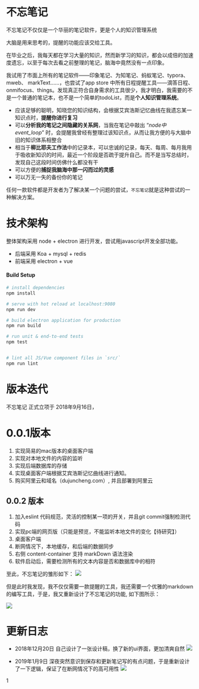 # 不忘笔记

不忘笔记不仅仅是一个华丽的笔记软件，更是个人的知识管理系统

大脑是用来思考的，提醒的功能应该交给工具。

在毕业之后，我每天都在学习大量的知识，然而新学习的知识，都会以成倍的加速度遗忘，以至于每次去看之前整理的笔记，脑海中竟然没有一点印象。

我试用了市面上所有的笔记软件——印象笔记、为知笔记、蚂蚁笔记、typora、mweb、 markText……，也尝试了app store 中所有日程提醒工具——滴答日程、onmifocus、things。发现真正符合自身需求的工具很少，我才明白，我需要的不是一个普通的笔记本，也不是一个简单的todoList，而是**个人知识管理系统**。

- 应该足够的聪明，知晓您的知识结构，会根据艾宾浩斯记忆曲线在我遗忘某一知识点时，**提醒你进行复习**
- 可以**分析我的笔记之间隐藏的关系网**，当我在笔记中敲出 “*node中event_loop*” 时，会提醒我曾经有整理过该知识点，从而让我方便的与大脑中旧的知识体系相整合
- 相当于**柳比耶夫工作法**中的记录本，可以忠诚的记录，每天、每周、每月我用于吸收新知识的时间，最近一个阶段是否疏于提升自己。而不是当写总结时，发现自己这段时间仿佛什么都没有干
- 可以方便的**捕捉我脑海中那一闪而过的灵感**
- 可以万无一失的备份你的笔记

任何一款软件都是开发者为了解决某一个问题的尝试，`不忘笔记`就是这种尝试的一种解决方案。

# 技术架构

整体架构采用 node + electron 进行开发，尝试用javascript开发全部功能。

- 后端采用 Koa + mysql + redis
- 前端采用 electron + vue



#### Build Setup

``` bash
# install dependencies
npm install

# serve with hot reload at localhost:9080
npm run dev

# build electron application for production
npm run build

# run unit & end-to-end tests
npm test


# lint all JS/Vue component files in `src/`
npm run lint

```

# 版本迭代

不忘笔记 正式立项于 2018年9月16日，

# 0.0.1版本

1. 实现简易的mac版本的桌面客户端
2. 实现对本地文件的内容的监听
3. 实现后端数据库的存储
4. 实现桌面客户端根据艾宾浩斯记忆曲线进行通知。
5. 购买阿里云和域名（dujuncheng.com）, 并且部署到阿里云




## 0.0.2 版本

1. 加入eslint 代码规范，灵活的控制某一项的开关，并且git commit强制检测代码
2. 实现pc端的网页版（只能是预览，不能监听本地文件的变化【待研究】）
3. 桌面客户端
4. 断网情况下，本地缓存，和后端的数据同步
5. 右侧 content-container 支持 markDown 语法渲染
6. 软件启动后，需要检测所有的文本内容是否和数据库中的相符

至此，不忘笔记的雏形如下：
![](https://ws2.sinaimg.cn/large/006tNbRwgy1fvco93xxzjj31js0wqgr2.jpg)


但是此时我发现，我不仅仅需要一款提醒的工具，我还需要一个优雅的markdown的编写工具，于是，我又重新设计了不忘笔记的功能, 如下图所示：

![](https://ws1.sinaimg.cn/large/006tNc79ly1fz0q7gq6bbj31pi0u0mxq.jpg)

 

# 更新日志

- 2018年12月20日
自己设计了一张设计稿，换了新的ui界面，更加清爽自然
![](https://ws3.sinaimg.cn/large/006tNc79ly1fz0qh1i1e8j31020jkgmw.jpg)

- 2019年1月9日 
深夜突然意识到保存和更新笔记写的有点问题，于是重新设计了一下逻辑，保证了在断网情况下的高可用性
![](https://ws4.sinaimg.cn/large/006tNc79ly1fz0q8nws39j31hc0u0n1k.jpg)

1

